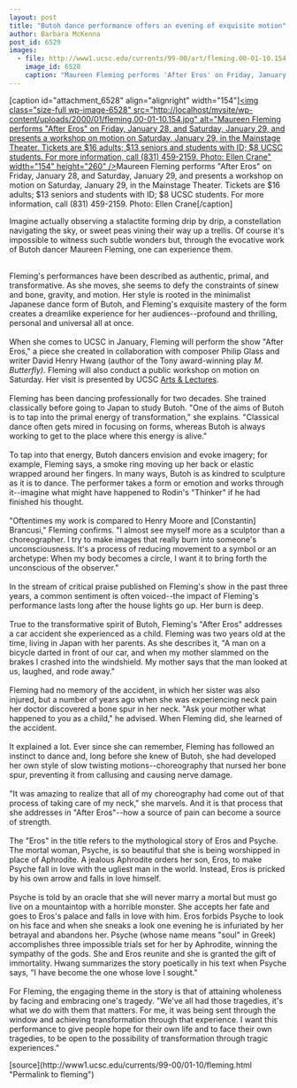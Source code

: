 ```yaml
---
layout: post
title: "Butoh dance performance offers an evening of exquisite motion"
author: Barbara McKenna
post_id: 6529
images:
  - file: http://www1.ucsc.edu/currents/99-00/art/fleming.00-01-10.154.jpg
    image_id: 6528
    caption: "Maureen Fleming performs 'After Eros' on Friday, January 28, and Saturday, January 29, and presents a workshop on motion on Saturday, January 29, in the Mainstage Theater. Tickets are $16 adults; $13 seniors and students with ID; $8 UCSC students. For more information, call (831) 459-2159. Photo: Ellen Crane"
---
```


[caption id="attachment_6528" align="alignright" width="154"]<a href="http://localhost/mysite/wp-content/uploads/2000/01/fleming.00-01-10.154.jpg"><img class="size-full wp-image-6528" src="http://localhost/mysite/wp-content/uploads/2000/01/fleming.00-01-10.154.jpg" alt="Maureen Fleming performs "After Eros" on Friday, January 28, and Saturday, January 29, and presents a workshop on motion on Saturday, January 29, in the Mainstage Theater. Tickets are $16 adults; $13 seniors and students with ID; $8 UCSC students. For more information, call (831) 459-2159. Photo: Ellen Crane" width="154" height="260" /></a>Maureen Fleming performs "After Eros" on Friday, January 28, and Saturday, January 29, and presents a workshop on motion on Saturday, January 29, in the Mainstage Theater. Tickets are $16 adults; $13 seniors and students with ID; $8 UCSC students. For more information, call (831) 459-2159. Photo: Ellen Crane[/caption]
<p>
  Imagine actually observing a stalactite forming drip by drip, a constellation navigating the sky, or sweet peas vining their way up a trellis. Of course it's impossible to witness such subtle wonders but, through the evocative work of Butoh dancer Maureen Fleming, one can experience them.<br>
  <br>
</p>Fleming's performances have been described as authentic, primal, and transformative. As she moves, she seems to defy the constraints of sinew and bone, gravity, and motion. Her style is rooted in the minimalist Japanese dance form of Butoh, and Fleming's exquisite mastery of the form creates a dreamlike experience for her audiences--profound and thrilling, personal and universal all at once.<br>
<br>
When she comes to UCSC in January, Fleming will perform the show "After Eros," a piece she created in collaboration with composer Philip Glass and writer David Henry Hwang (author of the Tony award-winning play <i>M. Butterfly).</i> Fleming will also conduct a public workshop on motion on Saturday. Her visit is presented by UCSC <a href="http://events.ucsc.edu/artslecs">Arts &amp; Lectures</a>.<br>
<br>
Fleming has been dancing professionally for two decades. She trained classically before going to Japan to study Butoh. "One of the aims of Butoh is to tap into the primal energy of transformation," she explains. "Classical dance often gets mired in focusing on forms, whereas Butoh is always working to get to the place where this energy is alive."<br>
<br>
To tap into that energy, Butoh dancers envision and evoke imagery; for example, Fleming says, a smoke ring moving up her back or elastic wrapped around her fingers. In many ways, Butoh is as kindred to sculpture as it is to dance. The performer takes a form or emotion and works through it--imagine what might have happened to Rodin's "Thinker" if he had finished his thought.<br>
<br>
"Oftentimes my work is compared to Henry Moore and [Constantin] Brancusi," Fleming confirms. "I almost see myself more as a sculptor than a choreographer. I try to make images that really burn into someone's unconsciousness. It's a process of reducing movement to a symbol or an archetype: When my body becomes a circle, I want it to bring forth the unconscious of the observer."<br>
<br>
In the stream of critical praise published on Fleming's show in the past three years, a common sentiment is often voiced--the impact of Fleming's performance lasts long after the house lights go up. Her burn is deep.<br>
<br>
True to the transformative spirit of Butoh, Fleming's "After Eros" addresses a car accident she experienced as a child. Fleming was two years old at the time, living in Japan with her parents. As she describes it, "A man on a bicycle darted in front of our car, and when my mother slammed on the brakes I crashed into the windshield. My mother says that the man looked at us, laughed, and rode away."<br>
<br>
Fleming had no memory of the accident, in which her sister was also injured, but a number of years ago when she was experiencing neck pain her doctor discovered a bone spur in her neck. "Ask your mother what happened to you as a child," he advised. When Fleming did, she learned of the accident.<br>
<br>
It explained a lot. Ever since she can remember, Fleming has followed an instinct to dance and, long before she knew of Butoh, she had developed her own style of slow twisting motions--choreography that nursed her bone spur, preventing it from callusing and causing nerve damage.<br>
<br>
"It was amazing to realize that all of my choreography had come out of that process of taking care of my neck," she marvels. And it is that process that she addresses in "After Eros"--how a source of pain can become a source of strength.<br>
<br>
The "Eros" in the title refers to the mythological story of Eros and Psyche. The mortal woman, Psyche, is so beautiful that she is being worshipped in place of Aphrodite. A jealous Aphrodite orders her son, Eros, to make Psyche fall in love with the ugliest man in the world. Instead, Eros is pricked by his own arrow and falls in love himself.<br>
<br>
Psyche is told by an oracle that she will never marry a mortal but must go live on a mountaintop with a horrible monster. She accepts her fate and goes to Eros's palace and falls in love with him. Eros forbids Psyche to look on his face and when she sneaks a look one evening he is infuriated by her betrayal and abandons her. Psyche (whose name means "soul" in Greek) accomplishes three impossible trials set for her by Aphrodite, winning the sympathy of the gods. She and Eros reunite and she is granted the gift of immortality. Hwang summarizes the story poetically in his text when Psyche says, "I have become the one whose love I sought."<br>
<br>
For Fleming, the engaging theme in the story is that of attaining wholeness by facing and embracing one's tragedy. "We've all had those tragedies, it's what we do with them that matters. For me, it was being sent through the window and achieving transformation through that experience. I want this performance to give people hope for their own life and to face their own tragedies, to be open to the possibility of transformation through tragic experiences."
<p>

</p>
[source](http://www1.ucsc.edu/currents/99-00/01-10/fleming.html "Permalink to fleming")
